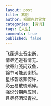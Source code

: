 ```yaml
---
layout: post
title: 离别 
author: 短腿兜的零食
categories: [诗词]
tags: [人生]
comments: true
published: false
---
```

飞蓬远去音尘断，  
情尽还道有情无。  
欲寄红笺问双鱼，  
锦书可能到谢桥。  
星移碧落知何许，  
彩云易散琉璃碎。  
强说分期两应同，  
且尽杯酒湿青衫。  